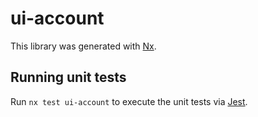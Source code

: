 # ui-account

This library was generated with [Nx](https://nx.dev).

## Running unit tests

Run `nx test ui-account` to execute the unit tests via [Jest](https://jestjs.io).
